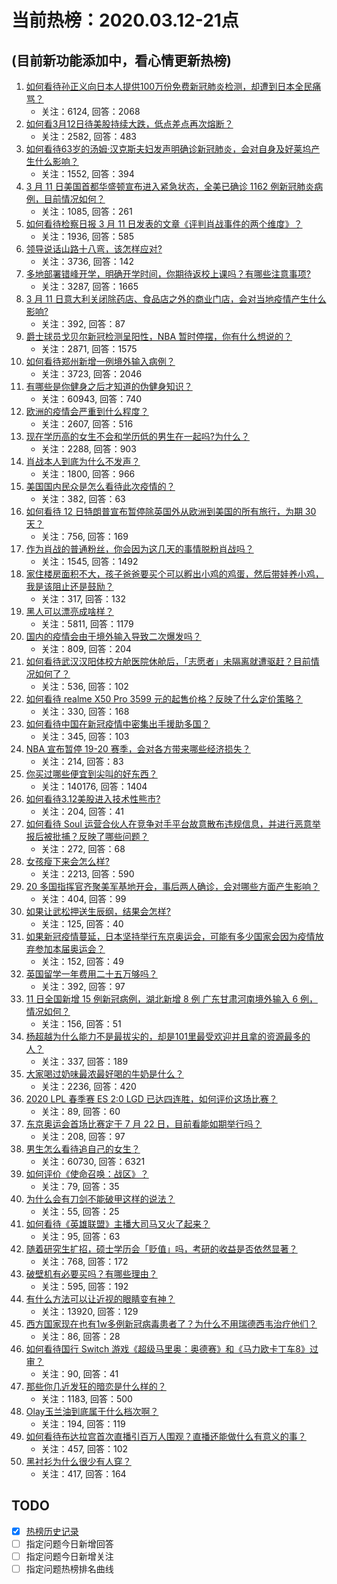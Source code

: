 # 当前热榜：2020.03.12-21点
## (目前新功能添加中，看心情更新热榜)
1. [如何看待孙正义向日本人提供100万份免费新冠肺炎检测，却遭到日本全民痛骂？](https://www.zhihu.com/question/378634164)
    * 关注：6124, 回答：2068
2. [如何看3月12日待美股持续大跌，低点差点再次熔断？](https://www.zhihu.com/question/378723350)
    * 关注：2582, 回答：483
3. [如何看待63岁的汤姆·汉克斯夫妇发声明确诊新冠肺炎，会对自身及好莱坞产生什么影响？](https://www.zhihu.com/question/378744546)
    * 关注：1552, 回答：394
4. [3 月 11 日美国首都华盛顿宣布进入紧急状态，全美已确诊 1162 例新冠肺炎病例，目前情况如何？](https://www.zhihu.com/question/378733457)
    * 关注：1085, 回答：261
5. [如何看待检察日报 3 月 11 日发表的文章《评判肖战事件的两个维度》？](https://www.zhihu.com/question/378487376)
    * 关注：1936, 回答：585
6. [领导说话山路十八弯，该怎样应对?](https://www.zhihu.com/question/376346459)
    * 关注：3736, 回答：142
7. [多地部署错峰开学，明确开学时间，你期待返校上课吗？有哪些注意事项?](https://www.zhihu.com/question/378599625)
    * 关注：3287, 回答：1665
8. [3 月 11 日意大利关闭除药店、食品店之外的商业门店，会对当地疫情产生什么影响?](https://www.zhihu.com/question/378733927)
    * 关注：392, 回答：87
9. [爵士球员戈贝尔新冠检测呈阳性，NBA 暂时停摆，你有什么想说的？](https://www.zhihu.com/question/378745625)
    * 关注：2871, 回答：1575
10. [如何看待郑州新增一例境外输入病例？](https://www.zhihu.com/question/378579438)
    * 关注：3723, 回答：2046
11. [有哪些是你健身之后才知道的伪健身知识？](https://www.zhihu.com/question/303672817)
    * 关注：60943, 回答：740
12. [欧洲的疫情会严重到什么程度？](https://www.zhihu.com/question/377395017)
    * 关注：2607, 回答：516
13. [现在学历高的女生不会和学历低的男生在一起吗?为什么？](https://www.zhihu.com/question/374131900)
    * 关注：2288, 回答：903
14. [肖战本人到底为什么不发声？](https://www.zhihu.com/question/377002872)
    * 关注：1800, 回答：966
15. [美国国内民众是怎么看待此次疫情的？](https://www.zhihu.com/question/377183092)
    * 关注：382, 回答：63
16. [如何看待 12 日特朗普宣布暂停除英国外从欧洲到美国的所有旅行，为期 30 天？](https://www.zhihu.com/question/378743592)
    * 关注：756, 回答：169
17. [作为肖战的普通粉丝，你会因为这几天的事情脱粉肖战吗？](https://www.zhihu.com/question/376684504)
    * 关注：1545, 回答：1492
18. [家住楼房面积不大，孩子爸爸要买个可以孵出小鸡的鸡蛋，然后带娃养小鸡，我是该阻止还是鼓励？](https://www.zhihu.com/question/378605903)
    * 关注：317, 回答：132
19. [黑人可以漂亮成啥样？](https://www.zhihu.com/question/303283132)
    * 关注：5811, 回答：1179
20. [国内的疫情会由于境外输入导致二次爆发吗？](https://www.zhihu.com/question/375975481)
    * 关注：809, 回答：204
21. [如何看待武汉汉阳体校方舱医院休舱后，「志愿者」未隔离就遭驱赶？目前情况如何了？](https://www.zhihu.com/question/378581870)
    * 关注：536, 回答：102
22. [如何看待 realme X50 Pro 3599 元的起售价格？反映了什么定价策略？](https://www.zhihu.com/question/378828828)
    * 关注：330, 回答：168
23. [如何看待中国在新冠疫情中密集出手援助多国？](https://www.zhihu.com/question/378467357)
    * 关注：345, 回答：103
24. [NBA 宣布暂停 19-20 赛季，会对各方带来哪些经济损失？](https://www.zhihu.com/question/378749705)
    * 关注：214, 回答：83
25. [你买过哪些便宜到尖叫的好东西？](https://www.zhihu.com/question/337047368)
    * 关注：140176, 回答：1404
26. [如何看待3.12美股进入技术性熊市?](https://www.zhihu.com/question/378727954)
    * 关注：204, 回答：41
27. [如何看待 Soul 运营合伙人在竞争对手平台故意散布违规信息，并进行恶意举报后被批捕？反映了哪些问题？](https://www.zhihu.com/question/378851143)
    * 关注：272, 回答：68
28. [女孩瘦下来会怎么样?](https://www.zhihu.com/question/363669196)
    * 关注：2213, 回答：590
29. [20 多国指挥官齐聚美军基地开会，事后两人确诊，会对哪些方面产生影响？](https://www.zhihu.com/question/378772762)
    * 关注：404, 回答：99
30. [如果让武松押送生辰纲，结果会怎样?](https://www.zhihu.com/question/368095413)
    * 关注：125, 回答：40
31. [如果新冠疫情蔓延，日本坚持举行东京奥运会，可能有多少国家会因为疫情放弃参加本届奥运会？](https://www.zhihu.com/question/378546363)
    * 关注：152, 回答：49
32. [英国留学一年费用二十五万够吗？](https://www.zhihu.com/question/37873229)
    * 关注：392, 回答：97
33. [11 日全国新增 15 例新冠病例，湖北新增 8 例 广东甘肃河南境外输入 6 例，情况如何？](https://www.zhihu.com/question/378737727)
    * 关注：156, 回答：51
34. [杨超越为什么能力不是最拔尖的，却是101里最受欢迎并且拿的资源最多的人？](https://www.zhihu.com/question/378039370)
    * 关注：337, 回答：189
35. [大家喝过奶味最浓最好喝的牛奶是什么？](https://www.zhihu.com/question/300989157)
    * 关注：2236, 回答：420
36. [2020 LPL 春季赛 ES 2:0 LGD 已达四连胜，如何评价这场比赛？](https://www.zhihu.com/question/378815693)
    * 关注：89, 回答：60
37. [东京奥运会首场比赛定于 7 月 22 日，目前看能如期举行吗？](https://www.zhihu.com/question/378898153)
    * 关注：208, 回答：97
38. [男生怎么看待追自己的女生？](https://www.zhihu.com/question/26416213)
    * 关注：60730, 回答：6321
39. [如何评价《使命召唤：战区》？](https://www.zhihu.com/question/378169614)
    * 关注：79, 回答：35
40. [为什么会有刀剑不能破甲这样的说法？](https://www.zhihu.com/question/378321733)
    * 关注：55, 回答：25
41. [如何看待《英雄联盟》主播大司马又火了起来？](https://www.zhihu.com/question/370811890)
    * 关注：95, 回答：63
42. [随着研究生扩招，硕士学历会「贬值」吗，考研的收益是否依然显著？](https://www.zhihu.com/question/378734062)
    * 关注：768, 回答：172
43. [破壁机有必要买吗？有哪些理由？](https://www.zhihu.com/question/314665082)
    * 关注：595, 回答：192
44. [有什么方法可以让近视的眼睛变有神？](https://www.zhihu.com/question/324448759)
    * 关注：13920, 回答：129
45. [西方国家现在也有1w多例新冠病毒患者了？为什么不用瑞德西韦治疗他们？](https://www.zhihu.com/question/378456312)
    * 关注：86, 回答：28
46. [如何看待国行 Switch 游戏《超级马里奥：奥德赛》和《马力欧卡丁车8》过审？](https://www.zhihu.com/question/378883104)
    * 关注：90, 回答：41
47. [那些你几近发狂的暗恋是什么样的？](https://www.zhihu.com/question/374410376)
    * 关注：1183, 回答：500
48. [Olay玉兰油到底属于什么档次啊？](https://www.zhihu.com/question/301798438)
    * 关注：194, 回答：119
49. [如何看待布达拉宫首次直播引百万人围观？直播还能做什么有意义的事？](https://www.zhihu.com/question/378638337)
    * 关注：457, 回答：102
50. [黑衬衫为什么很少有人穿？](https://www.zhihu.com/question/369540668)
    * 关注：417, 回答：164
## TODO
* [x] [热榜历史记录](hot_history/AllHot.md)
* [ ] 指定问题今日新增回答
* [ ] 指定问题今日新增关注
* [ ] 指定问题热榜排名曲线
